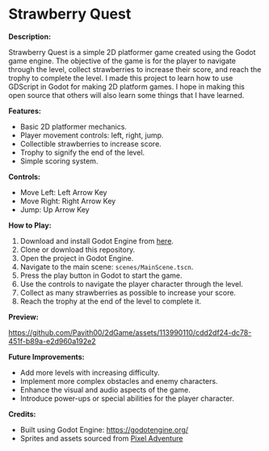 # Strawberry Quest

**Description:**

Strawberry Quest is a simple 2D platformer game created using the Godot game engine. The objective of the game is for the player to navigate through the level, collect strawberries to increase their score, and reach the trophy to complete the level.
I made this project to learn how to use GDScript in Godot for making 2D platform games. I hope in making this open source that others will also learn some things that I have learned.

**Features:**

- Basic 2D platformer mechanics.
- Player movement controls: left, right, jump.
- Collectible strawberries to increase score.
- Trophy to signify the end of the level.
- Simple scoring system.

**Controls:**

- Move Left: Left Arrow Key
- Move Right: Right Arrow Key
- Jump: Up Arrow Key

**How to Play:**

1. Download and install Godot Engine from [here](https://godotengine.org/download).
2. Clone or download this repository.
3. Open the project in Godot Engine.
4. Navigate to the main scene: `scenes/MainScene.tscn`.
5. Press the play button in Godot to start the game.
6. Use the controls to navigate the player character through the level.
7. Collect as many strawberries as possible to increase your score.
8. Reach the trophy at the end of the level to complete it.

**Preview:**


https://github.com/Pavith00/2dGame/assets/113990110/cdd2df24-dc78-451f-b89a-e2d960a192e2


**Future Improvements:**

- Add more levels with increasing difficulty.
- Implement more complex obstacles and enemy characters.
- Enhance the visual and audio aspects of the game.
- Introduce power-ups or special abilities for the player character.

**Credits:**

- Built using Godot Engine: https://godotengine.org/
- Sprites and assets sourced from [Pixel Adventure](https://pixelfrog-assets.itch.io/pixel-adventure-1)

